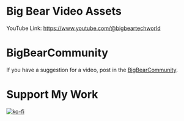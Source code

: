 # Big Bear Video Assets

YouTube Link: https://www.youtube.com/@bigbeartechworld

# BigBearCommunity

If you have a suggestion for a video, post in the [BigBearCommunity](https://community.bigbeartechworld.com/).

# Support My Work

[![ko-fi](https://ko-fi.com/img/githubbutton_sm.svg)](https://ko-fi.com/E1E5NDK3I)
